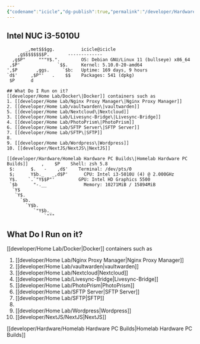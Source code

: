```yaml
---
{"codename":"icicle","dg-publish":true,"permalink":"/developer/Hardware/Intel NUC/","dgPassFrontmatter":true}
---
```



## Intel NUC i3-5010U

```shell
       _,met$$$gg.          icicle@icicle 
    ,g$$$$$$$$P.       ------------- 
  ,g$P"     """Y$.".        OS: Debian GNU/Linux 11 (bullseye) x86_64 
 ,$P'              `$$.     Kernel: 5.10.0-20-amd64 
',$P       ,ggs.     `$b:   Uptime: 169 days, 9 hours 
`d$'     ,$P"'   .    $$    Packages: 541 (dpkg) 
 $P      d

## What Do I Run on it?
[[developer/Home Lab/Docker\|Docker]] containers such as
1. [[developer/Home Lab/Nginx Proxy Manager\|Nginx Proxy Manager]]
2. [[developer/Home Lab/vaultwarden\|vaultwarden]]
5. [[developer/Home Lab/Nextcloud\|Nextcloud]]
3. [[developer/Home Lab/Livesync-Bridge\|Livesync-Bridge]]
4. [[developer/Home Lab/PhotoPrism\|PhotoPrism]]
6. [[developer/Home Lab/SFTP Server\|SFTP Server]]
7. [[developer/Home Lab/SFTP\|SFTP]]
8. 
9. [[developer/Home Lab/Wordpress\|Wordpress]]
10. [[developer/NextJS/NextJS\|NextJS]]

[[developer/Hardware/Homelab Hardware PC Builds\|Homelab Hardware PC Builds]]     ,    $P    Shell: zsh 5.8 
 $:      $.   -    ,d$'    Terminal: /dev/pts/0 
 $;      Y$b._   _,d$P'      CPU: Intel i3-5010U (4) @ 2.000GHz 
 Y$.    `.`"Y$$P"'         GPU: Intel HD Graphics 5500 
 `$b      "-.__              Memory: 10271MiB / 15894MiB 
  `Y$
   `Y$.                                              
     `$b.                                            
       `Y$b.
          `"Y$b._
              `"""

```

## What Do I Run on it?
[[developer/Home Lab/Docker|Docker]] containers such as
1. [[developer/Home Lab/Nginx Proxy Manager|Nginx Proxy Manager]]
2. [[developer/Home Lab/vaultwarden|vaultwarden]]
5. [[developer/Home Lab/Nextcloud|Nextcloud]]
3. [[developer/Home Lab/Livesync-Bridge|Livesync-Bridge]]
4. [[developer/Home Lab/PhotoPrism|PhotoPrism]]
6. [[developer/Home Lab/SFTP Server|SFTP Server]]
7. [[developer/Home Lab/SFTP|SFTP]]
8. 
9. [[developer/Home Lab/Wordpress|Wordpress]]
10. [[developer/NextJS/NextJS|NextJS]]

[[developer/Hardware/Homelab Hardware PC Builds|Homelab Hardware PC Builds]]